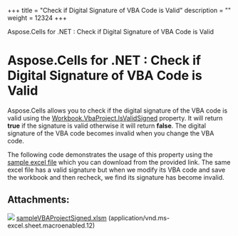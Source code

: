 +++
title = "Check if Digital Signature of VBA Code is Valid" 
description = "" 
weight = 12324 
+++

Aspose.Cells for .NET : Check if Digital Signature of VBA Code is Valid  

# Aspose.Cells for .NET : Check if Digital Signature of VBA Code is Valid


Aspose.Cells allows you to check if the digital signature of the VBA code is valid using the [Workbook.VbaProject.IsValidSigned](https://apireference.aspose.com/net/cells/aspose.cells.vba/vbaproject/properties/isvalidsigned) property. It will return **true** if the signature is valid otherwise it will return **false**. The digital signature of the VBA code becomes invalid when you change the VBA code.

The following code demonstrates the usage of this property using the [sample excel file](https://docs2.aspose.com/cells/net/attachments/5018836/5115030.xlsm) which you can download from the provided link. The same excel file has a valid signature but when we modify its VBA code and save the workbook and then recheck, we find its signature has become invalid.

## Attachments:

![](https://docs2.aspose.com/cells/net/images/icons/bullet_blue.gif) [sampleVBAProjectSigned.xlsm](https://docs2.aspose.com/cells/net/attachments/5018836/5115030.xlsm) (application/vnd.ms-excel.sheet.macroenabled.12)  

